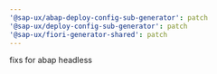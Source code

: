 ```yaml
---
'@sap-ux/abap-deploy-config-sub-generator': patch
'@sap-ux/deploy-config-sub-generator': patch
'@sap-ux/fiori-generator-shared': patch
---
```


fixs for abap headless
